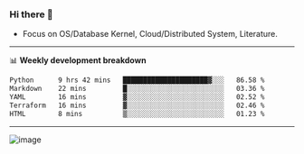 ### Hi there 👋
<!-- * Daily Meditation via Leetcode/Competitive-Programming. -->
* Focus on OS/Database Kernel, Cloud/Distributed System, Literature.

-------

📊 **Weekly development breakdown**
<!--START_SECTION:waka-->

```txt
Python      9 hrs 42 mins   █████████████████████▓░░░   86.58 %
Markdown    22 mins         █░░░░░░░░░░░░░░░░░░░░░░░░   03.36 %
YAML        16 mins         ▓░░░░░░░░░░░░░░░░░░░░░░░░   02.52 %
Terraform   16 mins         ▓░░░░░░░░░░░░░░░░░░░░░░░░   02.46 %
HTML        8 mins          ▒░░░░░░░░░░░░░░░░░░░░░░░░   01.23 %
```

<!--END_SECTION:waka-->

-------

<!-- [![Leetcode Stats](https://leetcard.jacoblin.cool/hzhang413?font=Fira+Mono)](https://leetcode.com/fxrc) -->
![image](./cyberpunk-ghost-in-the-shell.gif)
<!--![image](./gis-archive.png)-->
